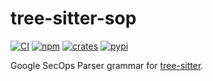 # tree-sitter-sop

[![CI][ci]](https://github.com/idjoo/tree-sitter-sop/actions/workflows/ci.yml)
[![npm][npm]](https://www.npmjs.com/package/tree-sitter-sop)
[![crates][crates]](https://crates.io/crates/tree-sitter-sop)
[![pypi][pypi]](https://pypi.org/project/tree-sitter-sop)

Google SecOps Parser grammar for [tree-sitter][].

[tree-sitter]: https://github.com/tree-sitter/tree-sitter
[ci]: https://img.shields.io/github/actions/workflow/status/idjoo/tree-sitter-sop/ci.yml?logo=github&label=CI
[npm]: https://img.shields.io/npm/v/tree-sitter-sop?logo=npm
[crates]: https://img.shields.io/crates/v/tree-sitter-sop?logo=rust
[pypi]: https://img.shields.io/pypi/v/tree-sitter-sop?logo=pypi&logoColor=ffd242
